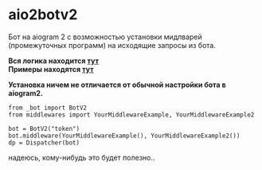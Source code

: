 # aio2botv2
Бот на aiogram 2 с возможностью установки мидлварей (промежуточных программ) на исходящие запросы из бота.  
  
**Вся логика находится [тут](https://github.com/wakaree/aio2botv2/blob/main/_bot)**  
**Примеры находятся [тут](https://github.com/wakaree/aio2botv2/blob/main/middlewares)**  
  
**Установка ничем не отличается от обычной настройки бота в aiogram2.**  
  
```
from _bot import BotV2
from middlewares import YourMiddlewareExample, YourMiddlewareExample2

bot = BotV2("token")
bot.middleware(YourMiddlewareExample(), YourMiddlewareExample2())
dp = Dispatcher(bot)
```
  
  
надеюсь, кому-нибудь это будет полезно..  

